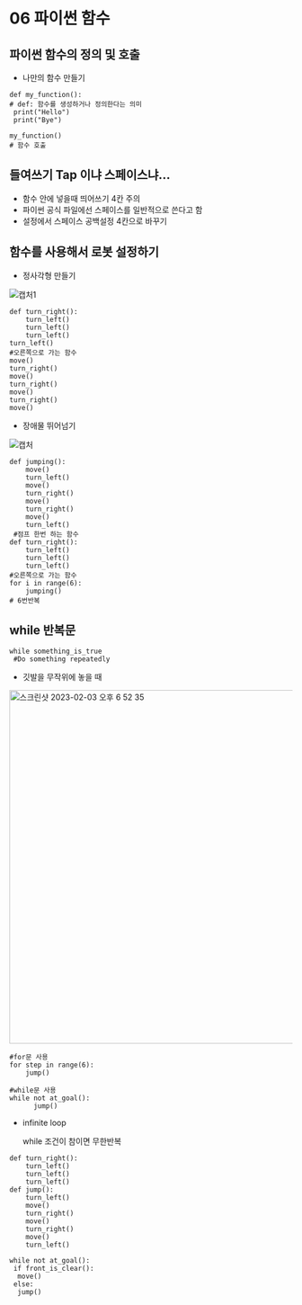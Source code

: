 # 06 파이썬 함수

## 파이썬 함수의 정의 및 호출

- 나만의 함수 만들기

```
def my_function(): 
# def: 함수를 생성하거나 정의한다는 의미
 print("Hello")
 print("Bye")
 
my_function()
# 함수 호출

```

## 들여쓰기 Tap 이냐 스페이스냐...

- 함수 안에 넣을때 띄어쓰기 4칸 주의
- 파이썬 공식 파일에선 스페이스를 일반적으로 쓴다고 함
- 설정에서 스페이스 공백설정 4칸으로 바꾸기


## 함수를 사용해서 로봇 설정하기

- 정사각형 만들기

![캡처1](https://user-images.githubusercontent.com/121744538/216298564-f0b72a0a-b0f8-49d4-a1af-ba323a3b60f6.JPG)


```
def turn_right():
    turn_left()
    turn_left()
    turn_left()
turn_left()
#오른쪽으로 가는 함수
move()
turn_right()
move()
turn_right()
move()
turn_right()
move()
```

- 장애물 뛰어넘기

![캡처](https://user-images.githubusercontent.com/121744538/216298802-aa64c9b8-94bc-4025-842a-6d40c24b10f2.JPG)


```
def jumping():
    move()
    turn_left()
    move()
    turn_right()
    move()
    turn_right()
    move()
    turn_left()
 #점프 한번 하는 함수
def turn_right():
    turn_left()
    turn_left()
    turn_left()
#오른쪽으로 가는 함수
for i in range(6):
    jumping()
# 6번반복
```

## while 반복문
```
while something_is_true
 #Do something repeatedly
```
- 깃발을 무작위에 놓을 때
<img width="629" alt="스크린샷 2023-02-03 오후 6 52 35" src="https://user-images.githubusercontent.com/121744538/216571742-b5bf91a0-9720-4d57-925d-1318c3e3cf61.png">

```
#for문 사용
for step in range(6):
    jump()
```

```
#while문 사용
while not at_goal():
      jump()
```

- infinite loop

  while 조건이 참이면 무한반복

```
def turn_right():
    turn_left()
    turn_left()
    turn_left()
def jump():
    turn_left()
    move()
    turn_right()
    move()
    turn_right()
    move()
    turn_left()
   
while not at_goal():
 if front_is_clear():
  move()
 else: 
  jump()
```
